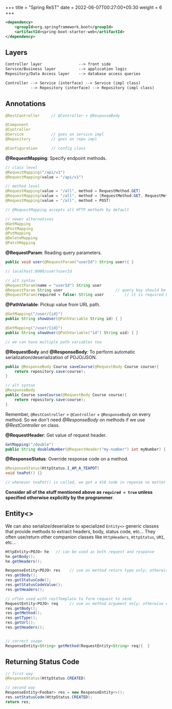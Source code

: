+++
title = "Spring ReST"
date = 2022-06-07T00:27:00+05:30
weight = 6
+++

```xml
<dependency>
	<groupId>org.springframework.boot</groupId>
	<artifactId>spring-boot-starter-web</artifactId>
</dependency>
```

## Layers
```txt
Controller layer				--> front side
Service/Business layer 			--> application logic
Repository/Data Access layer 	--> database access queries
```

```txt
Controller --> Service (interface) --> Service (impl class)
		   --> Repository (interface) --> Repository (impl class)

```

## Annotations
```java
@RestController 	// @Controller + @ResponseBody

@Component
@Controller
@Service			// goes on service impl
@Repository			// goes on repo impl

@Configuration      // config class
```

**@RequestMapping**: Specify endpoint methods.
```java
// class level
@RequestMapping("/api/v1")
@RequestMapping(value = "/api/v1")

// method level
@RequestMapping(value = "/all", method = RequestMethod.GET)
@RequestMapping(value = "/all", method = {RequestMethod.GET, RequestMethod.POST})
@RequestMapping(value = "/all", method = POST)

// @RequestMapping accepts all HTTP methods by default

// newer alternatives
@GetMapping
@PostMapping
@PutMapping
@DeleteMapping
@PatchMapping
```

**@RequestParam**: Reading query parameters.
```java
public void user(@RequestParam("userId") String user){ }

// localhost:8080/user?userId

// alt syntax
@RequestParam(name = "userId") String user
@RequestParam String user 						// query key should be "user"
@RequestParam(required = false) String user 		// it is required by default and absence leads to error
```


**@PathVariable**: Pickup value from URL path.
```java
@GetMapping("/user/{id}")
public String showUser(@PathVariable String id) { }

@GetMapping("/user/{id}")
public String showUser(@PathVariable("id") String uid) { }

// we can have multiple path variables too
```

**@RequestBody** and **@ResponseBody**: To perform automatic serialization/deserialization of POJO/JSON.
```java
public @ResponseBody Course saveCourse(@RequestBody Course course){
	return repository.save(course);
}

// alt syntax
@ResponseBody
public Course saveCourse(@RequestBody Course course){
	return repository.save(course);
}
```

Remember, `@RestController` = `@Controller` + `@ResponseBody` on every method. So we don't need _@ResponseBody_ on methods if we use _@RestController_ on class.

**@RequestHeader**: Get value of request header.
```java
GetMapping("/double")
public String doubleNumber(@RequestHeader("my-number") int myNumber) { }
```

**@ResponseStatus**: Override response code on a method.
```java
@ResponseStatus(HttpStatus.I_AM_A_TEAPOT)
void teaPot() {}

// whenever teaPot() is called, we get a 418 code in reponse no matter the actual response code
```

**Consider all of the stuff mentioned above as `required = true` unless specified otherwise explicitly by the programmer**.

## Entity<>
We can also serialize/deserialize to specialized `Entity<>` generic classes that provide methods to extract headers, body, status code, etc... They often use/return other companion classes like `HttpHeaders`, `HttpStatus`, `URI`, etc...

```java
HttpEntity<POJO> he   // can be used as both request and response
he.getBody();
he.getHeaders();

ResponseEntity<POJO> res  	// use as method return type only; otherwise error
res.getBody();
res.getStatusCode();
res.getStatusCodeValue();
res.getHeaders();

// often used with restTemplate to form request to send
RequestEntity<POJO> req 	// use as method argument only; otherwise error
res.getBody();
res.getMethod();
res.getType();
res.getUrl();
res.getHeaders();


// correct usage
ResponseEntity<String> getMethod(RequestEntity<String> req){  }
```

## Returning Status Code
```java
// first way
@ResponseStatus(HttpStatus.CREATED)

// second way
ResponseEntity<Foobar> res = new ResponseEntity<>();
res.setStatusCode(HttpStatus.CREATED);
return res;
```